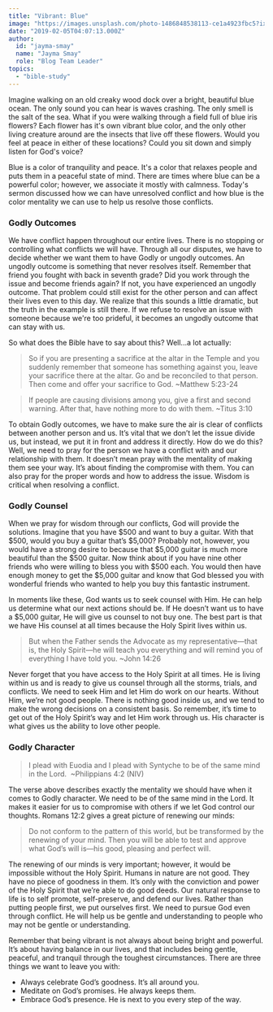 ```yaml
---
title: "Vibrant: Blue"
image: "https://images.unsplash.com/photo-1486848538113-ce1a4923fbc5?ixlib=rb-1.2.1&q=85&fm=jpg&crop=entropy&cs=srgb&ixid=eyJhcHBfaWQiOjk2NjF9"
date: "2019-02-05T04:07:13.000Z"
author:
  id: "jayma-smay"
  name: "Jayma Smay"
  role: "Blog Team Leader"
topics:
  - "bible-study"
---
```

Imagine walking on an old creaky wood dock over a bright, beautiful blue ocean.  The only sound you can hear is waves crashing.  The only smell is the salt of the sea.  What if you were walking through a field full of blue iris flowers?  Each flower has it's own vibrant blue color, and the only other living creature around are the insects that live off these flowers.  Would you feel at peace in either of these locations?  Could you sit down and simply listen for God's voice?

Blue is a color of tranquility and peace.  It's a color that relaxes people and puts them in a peaceful state of mind.  There are times where blue can be a powerful color; however, we associate it mostly with calmness.  Today's sermon discussed how we can have unresolved conflict and how blue is the color mentality we can use to help us resolve those conflicts.  



### Godly Outcomes

We have conflict happen throughout our entire lives.  There is no stopping or controlling what conflicts we will have.  Through all our disputes, we have to decide whether we want them to have Godly or ungodly outcomes.  An ungodly outcome is something that never resolves itself.  Remember that friend you fought with back in seventh grade?  Did you work through the issue and become friends again?  If not, you have experienced an ungodly outcome.  That problem could still exist for the other person and can affect their lives even to this day.  We realize that this sounds a little dramatic, but the truth in the example is still there.  If we refuse to resolve an issue with someone because we're too prideful, it becomes an ungodly outcome that can stay with us.

So what does the Bible have to say about this?  Well...a lot actually:

> So if you are presenting a sacrifice at the altar in the Temple and you suddenly remember that someone has something against you, leave your sacrifice there at the altar. Go and be reconciled to that person. Then come and offer your sacrifice to God. ~Matthew‬ ‭5:23-24‬

> If people are causing divisions among you, give a first and second warning. After that, have nothing more to do with them. ~Titus 3:10

To obtain Godly outcomes, we have to make sure the air is clear of conflicts between another person and us.  It’s vital that we don’t let the issue divide us, but instead, we put it in front and address it directly.  How do we do this?  Well, we need to pray for the person we have a conflict with and our relationship with them.  It doesn’t mean pray with the mentality of making them see your way.  It’s about finding the compromise with them.  You can also pray for the proper words and how to address the issue.  Wisdom is critical when resolving a conflict.



### Godly Counsel

When we pray for wisdom through our conflicts, God will provide the solutions.  Imagine that you have $500 and want to buy a guitar.  With that $500, would you buy a guitar that’s $5,000?  Probably not, however, you would have a strong desire to because that $5,000 guitar is much more beautiful than the $500 guitar.  Now think about if you have nine other friends who were willing to bless you with $500 each.  You would then have enough money to get the $5,000 guitar and know that God blessed you with wonderful friends who wanted to help you buy this fantastic instrument.

In moments like these, God wants us to seek counsel with Him.  He can help us determine what our next actions should be.  If He doesn’t want us to have a $5,000 guitar, He will give us counsel to not buy one.  The best part is that we have His counsel at all times because the Holy Spirit lives within us.  

> But when the Father sends the Advocate as my representative—that is, the Holy Spirit—he will teach you everything and will remind you of everything I have told you. ~John 14:26

Never forget that you have access to the Holy Spirit at all times.  He is living within us and is ready to give us counsel through all the storms, trials, and conflicts.  We need to seek Him and let Him do work on our hearts.  Without Him, we’re not good people.  There is nothing good inside us, and we tend to make the wrong decisions on a consistent basis.  So remember, it’s time to get out of the Holy Spirit’s way and let Him work through us.  His character is what gives us the ability to love other people.



### Godly Character

> I plead with Euodia and I plead with Syntyche to be of the same mind in the Lord.  ~Philippians 4:2 (NIV)

The verse above describes exactly the mentality we should have when it comes to Godly character.  We need to be of the same mind in the Lord.  It makes it easier for us to compromise with others if we let God control our thoughts.  Romans 12:2 gives a great picture of renewing our minds:

> Do not conform to the pattern of this world, but be transformed by the renewing of your mind. Then you will be able to test and approve what God’s will is—his good, pleasing and perfect will.

The renewing of our minds is very important; however, it would be impossible without the Holy Spirit.  Humans in nature are not good.  They have no piece of goodness in them.  It’s only with the conviction and power of the Holy Spirit that we’re able to do good deeds.  Our natural response to life is to self promote, self-preserve, and defend our lives.  Rather than putting people first, we put ourselves first.  We need to pursue God even through conflict.  He will help us be gentle and understanding to people who may not be gentle or understanding.


Remember that being vibrant is not always about being bright and powerful.  It’s about having balance in our lives, and that includes being gentle, peaceful, and tranquil through the toughest circumstances.  There are three things we want to leave you with:

- Always celebrate God’s goodness.  It’s all around you.
- Meditate on God’s promises.  He always keeps them.
- Embrace God’s presence.  He is next to you every step of the way.